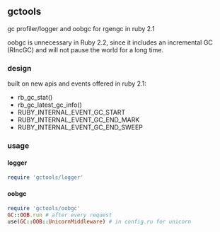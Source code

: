 ## gctools

gc profiler/logger and oobgc for rgengc in ruby 2.1

oobgc is unnecessary in Ruby 2.2, since it includes an incremental GC (RIncGC) and will not pause the world for a long time.

### design

built on new apis and events offered in ruby 2.1:

  * rb_gc_stat()
  * rb_gc_latest_gc_info()
  * RUBY_INTERNAL_EVENT_GC_START
  * RUBY_INTERNAL_EVENT_GC_END_MARK
  * RUBY_INTERNAL_EVENT_GC_END_SWEEP

### usage

#### logger

``` ruby
require 'gctools/logger'
```

#### oobgc

``` ruby
require 'gctools/oobgc'
GC::OOB.run # after every request
use(GC::OOB::UnicornMiddleware) # in config.ru for unicorn
```
